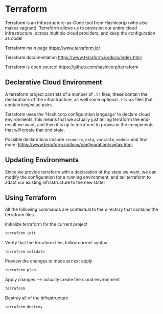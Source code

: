 # Terraform

Terraform is an Infrastructure-as-Code tool from Hashicortp (who also makes vagrant). Terraform allows us to provision our entire cloud infrastructure, across multiple cloud providers, and keep the configuration as code!

Terraform main page
https://www.terraform.io/

Terraform documentation
https://www.terraform.io/docs/index.html

Terraform is open source!
https://github.com/hashicorp/terraform

## Declarative Cloud Environment

A terraform project consists of a number of `.tf` files, these contain the declarations of the infrastructure, as well some optional `.tfvars` files that contain key/value pairs.

Terraform uses the 'Hashicorp configuration language' to declare cloud environments, this means that we actually just telling terraform the end-result we want, and then it is up to terraform to provision the components that will create that end state.

Possible declarations include `resource`, `data`, `variable`, `module` and few more: https://www.terraform.io/docs/configuration/syntax.html

## Updating Environments

Since we provide terraform with a declaration of the state we want, we can modify the configuration for a running environment, and tell terraform to adapt our existing infrastructure to the new state!

## Using Terraform

All the following commands are contextual to the directory that contains the terraform files.

Initialize terraform for the current project
```bash
terraform init
```

Verify that the terraform files follow correct syntax
```bash
terraform validate
```

Preview the changes to made at next apply
```bash
terraform plan
```

Apply changes --> actually create the cloud environment
```bash
terraform
```

Destroy all of the infrastructure
```bash
terraform destroy
```
